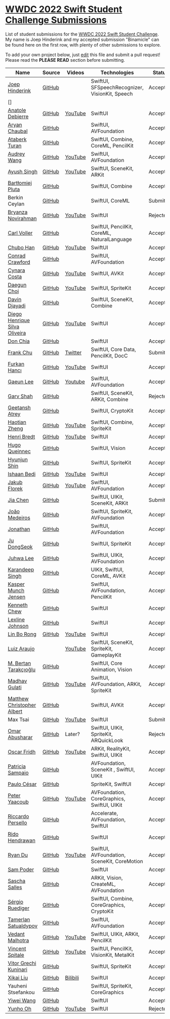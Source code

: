 # [WWDC 2022 Swift Student Challenge Submissions](https://wwdc.github.io/2022)

List of student submissions for the [WWDC 2022 Swift Student Challenge](https://developer.apple.com/wwdc22/swift-student-challenge/). My name is Joep Hinderink and my accepted submission "Binamicle" can be found here on the first row, with plenty of other submissions to explore.

To add your own project below, just [edit](https://github.com/wwdc/2022/edit/main/README.md) this file and submit a pull request! Please read the **PLEASE READ** section before submitting.

<!-- PLEASE READ! -->
<!-- Insert your name below in alphabetical order by first name. -->
<!-- Please only submit the playgrounds that you submitted for WWDC 2022. -->
<!-- Watch out for columns, you must have 6 pipes or else the gh-pages won't like it. -->
<!-- Please choose one of the following values for the status column: Submitted, Rejected or Accepted -->
<!-- Technologies column should contain 4 maximum, excluding PlaygroundSupport! -->
<!-- We'll try to add all videos to our YouTube Playlist, but if you notice yours isn't added after a few days, please ping @julianschiavo in your *original* PR! -->


| Name | Source |    Videos    | Technologies | Status |
|------|--------|--------------|--------------|--------|
|[Joep Hinderink](https://linkedin.com/in/joephinderink)|[GitHub](https://github.com/joephinderink/Binamicle-WWDC22.git)||SwiftUI, SFSpeechRecognizer, VisionKit, Speech|Accepted|
|[]|
|[Anatole Debierre](https://github.com/a2br)|[GitHub](https://github.com/a2br/vote)|[YouTube](https://www.youtube.com/watch?v=414azCHcAgk)|SwiftUI|Accepted|
|[Aryan Chaubal](https://github.com/chaubss)|[GitHub](https://github.com/chaubss/Turing-Machine-WWDC22)||SwiftUI, AVFoundation|Accepted|
|[Ataberk Turan](https://github.com/ataberkturan)|[GitHub](https://github.com/ataberkturan/ParkinsonAI)||SwiftUI, Combine, CoreML, PencilKit|Accepted|
|[Audrey Wang](https://github.com/audreyolaf)|[GitHub](https://github.com/audreyolaf/Theia)|[YouTube](https://youtu.be/bLVWnQGnx9s)|SwiftUI, AVFoundation|Accepted|
|[Ayush Singh](https://github.com/Ayush21082)|[GitHub](https://github.com/Ayush21082/Flip-The-Cup)|[YouTube](https://youtu.be/1zy_tqStrtA)|SwiftUI, SceneKit, ARKit|Accepted|
|[Bartłomiej Pluta](https://github.com/bpluta)|[GitHub](https://github.com/bpluta/Pwnground)||SwiftUI, Combine|Accepted|
|Berkin Ceylan|[GitHub](https://github.com/berkinceylan/WWDC22)||SwiftUI, CoreML|Submitted|
|[Bryanza Novirahman](https://github.com/bryanzanr)|[GitHub](https://github.com/bryanzanr/drawer)|[YouTube](https://youtu.be/ZIRQrQKmxsQ)|SwiftUI|Rejected|
|[Carl Voller](https://www.linkedin.com/in/carl-ian-voller)|[GitHub](https://github.com/Portatolova/WWDC2022-Wholesome)||SwiftUI, PencilKit, CoreML, NaturalLanguage|Accepted|
|[Chubo Han](https://github.com/soulwinter)|[GitHub](https://github.com/soulwinter/Genetics-Lab)|[YouTube](https://www.youtube.com/watch?v=-1Vt5Ta_dYw)|SwiftUI|Accepted|
|[Conrad Crawford](https://cnrad.dev)|[GitHub](https://github.com/cnrad/polyvisual)||SwiftUI, AVFoundation|Accepted|
|[Cynara Costa](https://www.linkedin.com/in/cynaracosta/)|[GitHub](https://github.com/CynaraCosta/graviNewton-WWDC22)|[YouTube](https://www.youtube.com/watch?v=kbO4dDJVx-A)|SwiftUI, AVKit|Accepted|
|[Daegun Choi](https://github.com/ChoiysApple)|[GitHub](https://github.com/ChoiysApple/Asteroids-Plus)|[YouTube](https://youtu.be/OffJ0KTX0mI)|SwiftUI, SpriteKit |Accepted|
|[Davin Djayadi](https://github.com/davindj)|[GitHub](https://github.com/davindj/cofi)||SwiftUI, SceneKit, Combine |Accepted|
|[Diego Henrique Silva Oliveira](https://github.com/DiegoHSO)|[GitHub](https://github.com/DiegoHSO/DinnerRun.git)|[YouTube](https://youtu.be/OOMrZj_hsI8)|SwiftUI|Accepted|
|[Don Chia](https://donchia.tech)|[GitHub](https://github.com/DonChiaQE/ReGen)||SwiftUI|Accepted|
|[Frank Chu](https://twitter.com/cyongfrank)|[GitHub](https://github.com/yongfrank/OhMyFlag-WWDC22)|[Twitter](https://twitter.com/cyongfrank/status/1518663840463872000)|SwiftUI, Core Data, PencilKit, DocC|Submitted|
|[Furkan Hancı](https://github.com/furkanhancisecond)|[GitHub](https://github.com/FurkanHanciSecond/LearnSwiftUI)|[YouTube]( https://www.youtube.com/watch?v=N4pqwTHG2EA)|SwiftUI|Accepted|
|[Gaeun Lee](https://github.com/rriver2)|[GitHub](https://github.com/rriver2/WWDC--Ep-)|[Youtube](https://www.youtube.com/watch?v=X5ij9X1Gq-A)|SwiftUI, AVFoundation|Accepted|
|[Garv Shah](https://github.com/garv-shah)|[GitHub](https://github.com/garv-shah/Swift-Student-Challenge-2022)||SwiftUI, SceneKit, ARKit, Combine|Rejected|
|[Geetansh Atrey](https://github.com/geetanshatrey)|[GitHub](https://github.com/geetanshatrey/Vault)||SwiftUI, CryptoKit|Accepted|
|[Haotian Zheng](https://haotianzheng.com/)|[GitHub](https://github.com/JustinFincher/WWDC2022-SwiftUINodeEditor)|[YouTube](https://youtu.be/B6D3y49WOEQ)|SwiftUI, Combine, SpriteKit|Accepted|
|[Henri Bredt](https://henribredt.de)|[GitHub](https://github.com/henribredt/Typography-WWDC22)|[YouTube](https://www.youtube.com/watch?v=AiK6CGgM71w)|SwiftUI|Accepted|
|[Hugo Queinnec](https://github.com/hugoqnc)|[GitHub](https://github.com/hugoqnc/Split)||SwiftUI, Vision|Accepted|
|[Hyunjun Shin](https://github.com/greenthings)|[GitHub](https://github.com/greenthings/GreenWorld)||SwiftUI, SpriteKit|Accepted|
|[Ishaan Bedi](https://github.com/ishaanbedi)|[GitHub](https://github.com/ishaanbedi/Chipify-WWDC22)|[YouTube](https://youtu.be/bWf6gNBQSB8)|SwiftUI|Accepted|
|[Jakub Florek](https://github.com/MAJKFL)|[GitHub](https://github.com/MAJKFL/Audioqe-WWDC22)|[YouTube](https://youtu.be/TnayjRjrYp8)|SwiftUI, AVFoundation|Accepted|
|[Jia Chen](https://github.com/jiachenyee)|[GitHub](https://github.com/jiachenyee/WWDC22-SSC)||SwiftUI, UIKit, SceneKit, ARKit|Submitted|
|[João Medeiros](https://github.com/jpcm2)|[GitHub](https://github.com/jpcm2/JungleRescue)||SwiftUI, SpriteKit, AVFoundation|Accepted|
|[Jonathan](https://github.com/fuzzynat26)|[GitHub](https://github.com/FuzzyNat26/build-with-math)||SwiftUI, AVFoundation|Accepted|
|[Ju DongSeok](https://github.com/MojitoBar)|[GitHub](https://github.com/MojitoBar/SpaceHash)||SwiftUI, SpriteKit|Accepted|
|[Juhwa Lee](https://github.com/Juhwa-Lee1023)|[GitHub](https://github.com/Juhwa-Lee1023/Hangeul)||SwiftUI, UIKit, AVFoundation|Accepted|
|[Karandeep Singh](https://sg.linkedin.com/in/karandeep-singh-635888213)|[GitHub](https://github.com/ConfuseIous/ASLearn)||UIKit, SwiftUI, CoreML, AVKit |Accepted|
|[Kasper Munch Jensen](https://github.com/KaffeDiem)|[GitHub](https://github.com/KaffeDiem/DrawBeatMaker)||SwiftUI, AVFoundation, PencilKit|Accepted|
|[Kenneth Chew](https://github.com/kthchew/)|[GitHub](https://github.com/kthchew/wwdc22-mystack)||SwiftUI|Accepted|
|[Lexline Johnson](https://github.com/codeswift27)|[GitHub](https://github.com/codeswift27/quantum-entanglement.git)||SwiftUI|Accepted|
|[Lin Bo Rong](https://github.com/rong1002)|[GitHub](https://github.com/rong1002/2022WWDC_Swift-Student-Challenge_Burn-Calories)|[YouTube](https://www.youtube.com/watch?v=UTRDFw31SUA&t)|SwiftUI|Accepted|
|[Luiz Araujo](https://github.com/LuizAraujo2020)||[YouTube](https://youtu.be/VHeL9B65_gM)|SwiftUI, SceneKit, SpriteKit, GameplayKit|Accepted|
|[M. Bertan Tarakçıoğlu](https://medium.com/@bertan.tarakcioglu)|[GitHub](https://github.com/BertanT/BlinkBoard-WWDC22)||SwiftUI, Core Animation, Vision|Accepted|
|[Madhav Gulati](https://github.com/MadhavGulati/)|[GitHub](https://github.com/MadhavGulati/GeneCloning)|[YouTube](https://youtu.be/j0WaM1uHiiQ)|SwiftUI, AVFoundation, ARKit, SpriteKit|Accepted|
|[Matthew Christopher Albert](https://github.com/MatthewCAlbert)|[GitHub](https://github.com/MatthewCAlbert/wwdc2022-submission)||SwiftUI, AVKit|Accepted|
|Max Tsai|[GitHub](https://github.com/ming-zhe-02/The-Fake-News)|[YouTube](https://www.youtube.com/watch?v=scV6d8G3EZw)|SwiftUI|Submitted|
|[Omar Abusharar](https://github.com/omartheturtle/)|[GitHub](https://github.com/omartheturtle/SwiftStudentChallenge2022)|Later?|SwiftUI, UIKit, SpriteKit, ARQuickLook|Rejected|
|[Oscar Fridh](https://www.linkedin.com/in/oscar-fridh-03279b125/)|[GitHub](https://github.com/OscarFridh/WWDC22)|[YouTube](https://www.youtube.com/watch?v=Yvlz3F5ZXkg)|ARKit, RealityKit, SwiftUI, UIKit|Accepted|
|[Patricia Sampaio](https://github.com/patysiq)|[GitHub](https://github.com/patysiq/SagittariusA_WWDC2022)||AVFoundation, SceneKit , SwiftUI, UIKit|Accepted|
|[Paulo César](https://github.com/Nyffi)|[GitHub](https://github.com/Nyffi/WWDC22-SwiftStudentChallenge)||SpriteKit, SwiftUI|Accepted|
|[Peter Yaacoub](https://github.com/Yaacoub)|[GitHub](https://github.com/Yaacoub/Swift-Student-Challenge/tree/main/WWDC%202022)|[YouTube](https://youtu.be/t4NQSHLIbaw)|AVFoundation, CoreGraphics, SwiftUI, UIKit|Accepted|
|[Riccardo Persello](https://github.com/persello)|[GitHub](https://github.com/persello/ssc22)||Accelerate, AVFoundation, SwiftUI|Accepted|
|[Rido Hendrawan](https://github.com/ridohendrawan)|[GitHub](https://github.com/ridohendrawan/WWDC22-Chinese-Porcelain)||SwiftUI|Accepted|
|[Ryan Du](https://github.com/ryendu)|[GitHub](https://github.com/ryendu/GradientDescend)|[YouTube](https://www.youtube.com/watch?v=TINWpa961VE)|SwiftUI, AVFoundation, SceneKit, CoreMotion|Accepted|
|[Sam Poder](https://github.com/sampoder)|[GitHub](https://github.com/sampoder/whack-a-mole)||SwiftUI|Accepted|
|[Sascha Salles](https://github.com/saschasalles)|[GitHub](https://github.com/saschasalles/Athletic-Robot.swiftpm)||ARKit, Vision, CreateML, AVFoundation|Accepted|
|[Sérgio Ruediger](https://github.com/sruediger)|[GitHub](https://github.com/sruediger/WWDC2022CTF)||SwiftUI, Combine, CoreGraphics, CryptoKit|Accepted|
|[Tamerlan Satualdypov](https://github.com/onl1ner)|[GitHub](https://github.com/onl1ner/Morse)||SwiftUI, AVFoundation|Accepted|
|[Vedant Malhotra](https://github.com/vedantapps)|[GitHub](https://github.com/vedantapps/SaveWWDC)|[YouTube](https://youtu.be/um2HbaI8xqA)|SwiftUI, UIKit, ARKit, PencilKit|Accepted|
|[Vincent Spitale](https://github.com/vincentspitale)|[GitHub](https://github.com/vincentspitale/SSC2022)|[YouTube](https://youtu.be/vQM8yTbGguQ)|SwiftUI, PencilKit, VisionKit, MetalKit|Accepted|
|[Vitor Grechi Kuninari](https://www.wwdcscholars.com/s/32CD09B0-46A3-4D89-A10F-AF9984766715)|[GitHub](https://github.com/VitorGK/WWDC22-Swift-Student-Challenge)||SwiftUI, SpriteKit|Accepted|
|[Xikai Liu](https://github.com/iamGeoWat)|[GitHub](https://github.com/iamGeoWat/WWDC22)|[Bilibili](https://www.bilibili.com/video/BV1W34y1p7M3/)|SwiftUI|Accepted|
|Yauheni Stsefankou|[GitHub](https://github.com/stefjen07/WWDC22-NeuralNetworks)||SwiftUI, SpriteKit, CoreGraphics|Accepted|
|[Yiwei Wang](https://github.com/wangyiwei2015)|[GitHub](https://github.com/wangyiwei2015/ColorCodeChallenge)| |SwiftUI|Accepted|
|[Yunho Oh](https://github.com/Helloyunho)|[GitHub](https://github.com/Helloyunho/about_computer_bits)|[YouTube](https://youtu.be/V8Zhc-dDbVI)|SwiftUI|Rejected|

